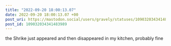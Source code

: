```yaml
---
title: "2022-09-20 18:00:13.07"
date: 2022-09-20 18:00:13.07 +00
post_uri: https://mastodon.social/users/gravely/statuses/109032034341483989
post_id: 109032034341483989
---
```

the Shrike just appeared and then disappeared in my kitchen, probably fine


